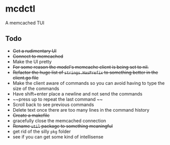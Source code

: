# mcdctl
A memcached TUI

## Todo

* ~~Get a rudimentary UI~~
* ~~Connect to memcached~~
* Make the UI pretty
* ~~For some reason the model's memcache client is being set to nil.~~
* ~~Refactor the huge list of `strings.HasPrefix` to something better in the client.go file~~
* Make the client aware of commands so you can avoid having to type the size of the commands
* Have shift+enter place a newline and not send the commands
* ~~press up to repeat the last command ~~
* Scroll back to see previous commands
* Delete text once there are too many lines in the command history
* ~~Create a makefile~~
* gracefully close the memcached connection
* ~~Rename `util` package to something meaningful~~
* get rid of the silly `pkg` folder
* see if you can get some kind of intellisense
